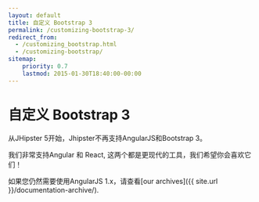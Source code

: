```yaml
---
layout: default
title: 自定义 Bootstrap 3
permalink: /customizing-bootstrap-3/
redirect_from:
  - /customizing_bootstrap.html
  - /customizing-bootstrap/
sitemap:
    priority: 0.7
    lastmod: 2015-01-30T18:40:00-00:00
---
```


# <i class="fa fa-css3"></i> 自定义 Bootstrap 3

从JHipster 5开始，Jhipster不再支持AngularJS和Bootstrap 3。

我们非常支持Angular 和 React, 这两个都是更现代的工具，我们希望你会喜欢它们！

如果您仍然需要使用AngularJS 1.x，请查看[our archives]({{ site.url }}/documentation-archive/).
